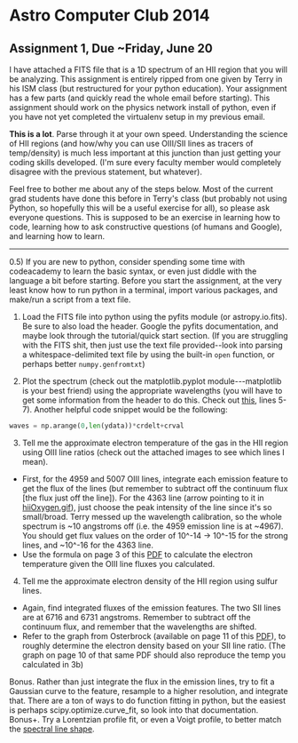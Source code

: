 Astro Computer Club 2014
========================

Assignment 1, Due ~Friday, June 20
----------------------------------


I have attached a FITS file that is a 1D spectrum of an HII region that you will be analyzing.  This assignment is entirely ripped from one given by Terry in his ISM class (but restructured for your python education).  Your assignment has a few parts (and quickly read the whole email before starting).  This assignment should work on the physics network install of python, even if you have not yet completed the virtualenv setup in my previous email.

**This is a lot**.  Parse through it at your own speed.  Understanding the science of HII regions (and how/why you can use OIII/SII lines as tracers of temp/density) is much less important at this junction than just getting your coding skills developed.  (I'm sure every faculty member would completely disagree with the previous statement, but whatever).

Feel free to bother me about any of the steps below.  Most of the current grad students have done this before in Terry's class (but probably not using Python, so hopefully this will be a useful exercise for all), so please ask everyone questions.  This is supposed to be an exercise in learning how to code, learning how to ask constructive questions (of humans and Google), and learning how to learn.

------

0.5)  If you are new to python, consider spending some time with codeacademy to learn the basic syntax, or even just diddle with the language a bit before starting. Before you start the assignment, at the very least know how to run python in a terminal, import various packages, and make/run a script from a text file.

1)  Load the FITS file into python using the pyfits module (or astropy.io.fits).  Be sure to also load the header.  Google the pyfits documentation, and maybe look through the tutorial/quick start section.  (If you are struggling with the FITS shit, then just use the text file provided--look into parsing a whitespace-delimited text file by using the built-in ```open``` function, or perhaps better ```numpy.genfromtxt```)

2)  Plot the spectrum (check out the matplotlib.pyplot module---matplotlib is your best friend) using the appropriate wavelengths (you will have to get some information from the header to do this.  Check out [this](http://nbviewer.ipython.org/github/gabraganca/S4/blob/master/notebooks/load-spectrum-FITS.ipynb), lines 5-7).  Another helpful code snippet would be the following:
```python
waves = np.arange(0,len(ydata))*crdelt+crval
```

3)  Tell me the approximate electron temperature of the gas in the HII region using OIII line ratios (check out the attached images to see which lines I mean).
  * First, for the 4959 and 5007 OIII lines, integrate each emission feature to get the flux of the lines (but remember to subtract off the continuum flux [the flux just off the line]).  For the 4363 line (arrow pointing to it in [hiiOxygen.gif](../../tree/master/HW1/hiiOxygen.gif)), just choose the peak intensity of the line since it's so small/broad.  Terry messed up the wavelength calibration, so the whole spectrum is ~10 angstroms off (i.e. the 4959 emission line is at ~4967).  You should get flux values on the order of 10^-14 -> 10^-15 for the strong lines, and ~10^-16 for the 4363 line.
  * Use the formula on page 3 of this [PDF](http://www-astro.physics.ox.ac.uk/~pfr/C1_TT/C1_ISM_Lecture4.pdf) to calculate the electron temperature given the OIII line fluxes you calculated.

4)  Tell me the approximate electron density of the HII region using sulfur lines.
  * Again, find integrated fluxes of the emission features.  The two SII lines are at 6716 and 6731 angstroms.  Remember to subtract off the continuum flux, and remember that the wavelengths are shifted.
  * Refer to the graph from Osterbrock (available on page 11 of this [PDF](http://zuserver2.star.ucl.ac.uk/~msw/teaching/PHAS2521/notes_2.pdf)), to roughly determine the electron density based on your SII line ratio.  (The graph on page 10 of that same PDF should also reproduce the temp you calculated in 3b)

Bonus.  Rather than just integrate the flux in the emission lines, try to fit a Gaussian curve to the feature, resample to a higher resolution, and integrate that.  There are a ton of ways to do function fitting in python, but the easiest is perhaps scipy.optimize.curve_fit, so look into that documentation.
Bonus+.  Try a Lorentzian profile fit, or even a Voigt profile, to better match the [spectral line shape](http://en.wikipedia.org/wiki/Spectral_line_shape).
